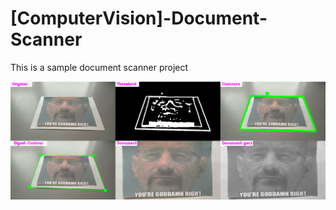 # [ComputerVision]-Document-Scanner

This is a sample document scanner project

![](document_scanner.PNG)
